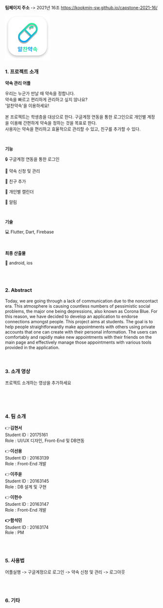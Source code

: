 **팀페이지 주소** -> 2021년 16조 https://kookmin-sw.github.io/capstone-2021-16/

![img2](./img2.png)

### 1. 프로젝트 소개

  **약속 관리 어플**

우리는 누군가 만날 때 약속을 정합니다. <br>
약속을 빠르고 편리하게 관리하고 싶지 않나요? <br> 
'알찬약속'을 이용하세요! <br>
<br>
본 프로젝트는 학생층을 대상으로 한다. 구글계정 연동을 통한 로그인으로 개인별 계정을 이용해 간편하게 약속을 정하는 것을 목표로 한다.
<br>사용자는 약속을 편리하고 효율적으로 관리할 수 있고, 친구를 추가할 수 있다.

<br>

**기능** 

:lock: 구글계정 연동을 통한 로그인

:pushpin: 약속 신청 및 관리

:couple: 친구 추가

:calendar: 개인별 캘린더

:bell: 알림



<br>

**기술**

:computer: Flutter, Dart, Firebase

<br>

**최종 산출물**

:iphone: android, ios

<br>
<br>

### 2. Abstract<br>
Today, we are going through a lack of communication due to the noncontact era. This atmosphere is causing countless numbers of pessimistic social problems, the major one being depressions, also known as Corona Blue. For this reason, we have decided to develop an application to endorse connections amongst people. This project aims at students. The goal is to help people straightforwardly make appointments with others using private accounts that one can create with their personal information. The users can comfortably and rapidly make new appointments with their friends on the main page and effectively manage those appointments with various tools provided in the application.
<br>
<br>
<br>

### 3. 소개 영상

프로젝트 소개하는 영상을 추가하세요

<br>
<br>
<br>

### 4. 팀 소개

:point_right:**김현서**   
   Student ID : 20175161   
   Role : UI/UX 디자인, Front-End 및 DB연동
  <br>   

:point_right:**이선용**<br>
Student ID : 20163139 <br>
Role : Front-End 개발
   <br>

:point_right:**이주윤**<br>
Student ID : 20163145 <br>
Role : DB 설계 및 구현
   <br>

:point_right:**이헌수** <br>
Student ID : 20163147 <br>
Role : Front-End 개발
   <br>    

**:point_right:함석민** <br>
Student ID : 20163174 <br>
Role : PM

   <br>
   <br>

### 5. 사용법

어플실행 -> 구글계정으로 로그인 -> 약속 신청 및 관리 -> 로그아웃 


<br>
<br>

### 6. 기타


